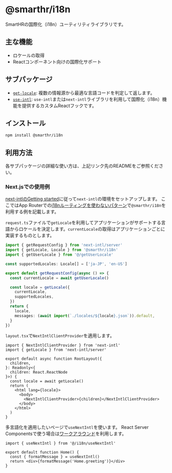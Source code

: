 # @smarthr/i18n

SmartHRの国際化（i18n）ユーティリティライブラリです。

## 主な機能

- ロケールの取得
- Reactコンポーネント向けの国際化サポート

## サブパッケージ

- [`get-locale`](./src/get-locale/README.md): 複数の情報源から最適な言語コードを判定して返します。
- [`use-intl`](./src/use-intl/README.md): `use-intl`または`next-intl`ライブラリを利用して国際化（i18n）機能を提供するカスタムReactフックです。

## インストール

```bash
npm install @smarthr/i18n
```

## 利用方法

各サブパッケージの詳細な使い方は、上記リンク先のREADMEをご参照ください。

### Next.jsでの使用例

[next-intlのGetting started](https://next-intl.dev/docs/getting-started)に従って`next-intl`の環境をセットアップします。
ここではApp Routerでの[i18nルーティングを使わないパターン](https://next-intl.dev/docs/getting-started/app-router/without-i18n-routing)で`@smarthr/i18n`を利用する例を記載します。

`request.ts`ファイルで`getLocale`を利用してアプリケーションがサポートする言語からロケールを決定します。`currentLocale`の取得はアプリケーションごとに実装するものとします。

```ts
import { getRequestConfig } from 'next-intl/server'
import { getLocale, Locale } from '@smarthr/i18n'
import { getUserLocale } from '@/getUserLocale'

const supportedLocales: Locale[] = ['ja-JP', 'en-US']

export default getRequestConfig(async () => {
  const currentLocale = await getUserLocale()

  const locale = getLocale({
    currentLocale,
    supportedLocales,
  })
  return {
    locale,
    messages: (await import(`./locales/${locale}.json`)).default,
  }
})
```

`layout.tsx`で`NextIntlClientProvider`を適用します。

```tsx
import { NextIntlClientProvider } from 'next-intl'
import { getLocale } from 'next-intl/server'

export default async function RootLayout({
  children,
}: Readonly<{
  children: React.ReactNode
}>) {
  const locale = await getLocale()
  return (
    <html lang={locale}>
      <body>
        <NextIntlClientProvider>{children}</NextIntlClientProvider>
      </body>
    </html>
  )
}
```

多言語化を適用したいページで`useNextIntl`を使います。
React Server Componentsで使う場合は[ワークアラウンド](./src/use-intl/README.md#react-server-componentsで使う場合のワークアラウンド)を利用します。

```tsx
import { useNextIntl } from '@/i18n/useNextIntl'

export default function Home() {
  const { formatMessage } = useNextIntl()
  return <div>{formatMessage('Home.greeting')}</div>
}
```
